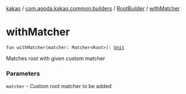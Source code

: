 [kakao](../../index.md) / [com.agoda.kakao.common.builders](../index.md) / [RootBuilder](index.md) / [withMatcher](./with-matcher.md)

# withMatcher

`fun withMatcher(matcher: Matcher<Root>): `[`Unit`](https://kotlinlang.org/api/latest/jvm/stdlib/kotlin/-unit/index.html)

Matches root with given custom matcher

### Parameters

`matcher` - Custom root matcher to be added